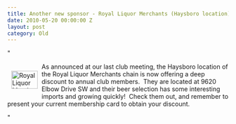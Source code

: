 ```yaml
---
title: Another new sponsor - Royal Liquor Merchants (Haysboro location)
date: 2010-05-20 00:00:00 Z
layout: post
category: Old
---
```


"<p><a target="_blank" href="http://www.royalliquormerchants.com/"><img width="60" vspace="18" hspace="9" height="41" border="0" align="left" alt="Royal Liquor Merchants" src="/CYW/Images/RoyalLiquor.jpg" /></a>As announced at our last club meeting&#44; the Haysboro location of the Royal Liquor Merchants chain is now offering a deep discount to annual club members.&#160; They are located at 9620 Elbow Drive SW and their beer selection has some interesting imports and growing quickly!&#160; Check them out&#44; and remember to present your current membership card to obtain your discount.</p>"
